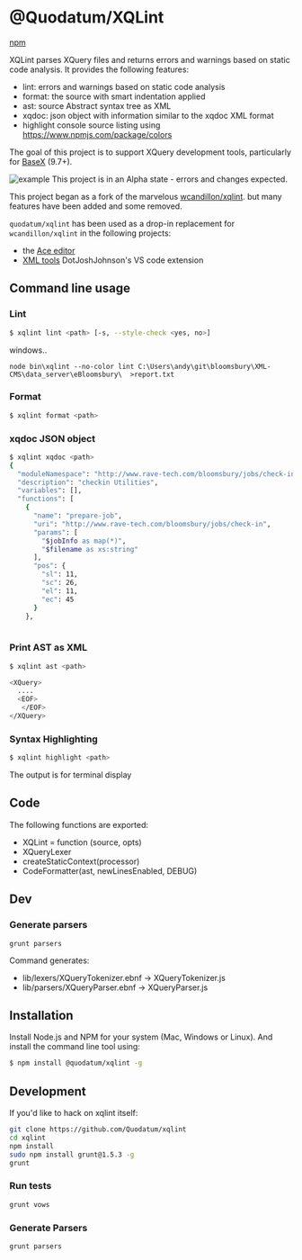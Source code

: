 # @Quodatum/XQLint 
[npm](https://www.npmjs.com/package/@quodatum/xqlint)

XQLint parses XQuery  files and returns errors and warnings based on static code analysis. It provides the following features:
* lint: errors and warnings based on static code analysis
* format:  the source with smart indentation applied
* ast:  source Abstract syntax tree as XML
* xqdoc: json object with information similar to the xqdoc XML format 
* highlight console source listing using https://www.npmjs.com/package/colors

 The goal of this project is to support XQuery development tools, particularly for [BaseX](https:basex.org) (9.7+).

![example](https://i.imgur.com/NZFnzZ5.png)
This project is in an Alpha state - errors and changes expected.

This project began as a fork of the marvelous [wcandillon/xqlint](https://github.com/wcandillon/xqlint).
but many features have been added and some removed.

 `quodatum/xqlint` has been used as a drop-in replacement for `wcandillon/xqlint` in the following projects:

* the [Ace editor](https://github.com/ajaxorg/ace) 
* [XML tools](https://github.com/DotJoshJohnson/vscode-xml) DotJoshJohnson's VS code extension 

## Command line usage
### Lint

```bash
$ xqlint lint <path> [-s, --style-check <yes, no>]
```
windows..
```
node bin\xqlint --no-color lint C:\Users\andy\git\bloomsbury\XML-CMS\data_server\eBloomsbury\  >report.txt
```

### Format

```bash
$ xqlint format <path>
```

### xqdoc JSON object

```bash
$ xqlint xqdoc <path>
{
  "moduleNamespace": "http://www.rave-tech.com/bloomsbury/jobs/check-in",
  "description": "checkin Utilities",
  "variables": [],
  "functions": [
    {
      "name": "prepare-job",
      "uri": "http://www.rave-tech.com/bloomsbury/jobs/check-in",
      "params": [
        "$jobInfo as map(*)",
        "$filename as xs:string"
      ],
      "pos": {
        "sl": 11,
        "sc": 26,
        "el": 11,
        "ec": 45
      }
    },
   
```
### Print AST as XML

```bash
$ xqlint ast <path>

<XQuery>
  ....
  <EOF>
   </EOF>
</XQuery>
```

### Syntax Highlighting

```bash
$ xqlint highlight <path>
```
The output is for terminal display

## Code
The following functions are exported:
 
* XQLint = function (source, opts)
* XQueryLexer
* createStaticContext(processor)
* CodeFormatter(ast, newLinesEnabled, DEBUG)

## Dev


### Generate parsers

`grunt parsers`

Command generates:

 *   lib/lexers/XQueryTokenizer.ebnf -> XQueryTokenizer.js
 *   lib/parsers/XQueryParser.ebnf -> XQueryParser.js






## Installation

Install Node.js and NPM for your system (Mac, Windows or Linux). And install the command line tool using:

```bash
$ npm install @quodatum/xqlint -g
```

## Development

If you'd like to hack on xqlint itself:

```bash
git clone https://github.com/Quodatum/xqlint
cd xqlint
npm install
sudo npm install grunt@1.5.3 -g
grunt
```

### Run tests

```bash
grunt vows
```

### Generate Parsers

```bash
grunt parsers
```


